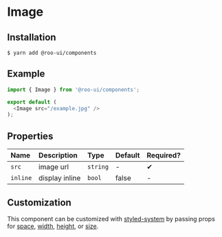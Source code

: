 # Image

<!-- STORY -->

## Installation

```shell
$ yarn add @roo-ui/components
```

## Example

```js
import { Image } from '@roo-ui/components';

export default (
  <Image src="/example.jpg" />
);
```

## Properties

| Name     | Description    | Type     | Default | Required? |
|:---------|:---------------|:---------|:--------|:----------|
| `src`    | image url      | `string` | -       | ✔︎         |
| `inline` | display inline | `bool`   | false   | -         |

## Customization

This component can be customized with [styled-system](https://github.com/jxnblk/styled-system) by passing props for [space](https://github.com/jxnblk/styled-system/blob/v2.2.5/README.md#space-responsive), [width](https://github.com/jxnblk/styled-system/blob/v2.2.5/README.md#width-responsive),
[height](https://github.com/jxnblk/styled-system/blob/v2.2.5/README.md#layout), or [size](https://github.com/jxnblk/styled-system/blob/v2.2.5/README.md#layout).

